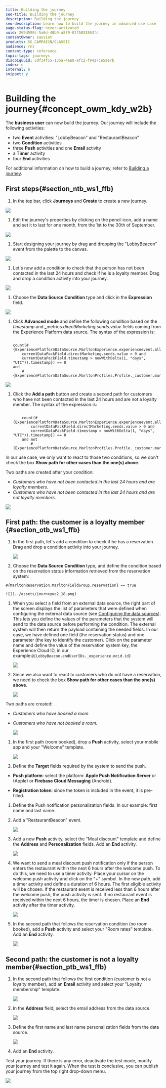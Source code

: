 ```yaml
---
title: Building the journey
seo-title: Building the journey
description: Building the journey
seo-description: Learn how to build the journey in advanced use case
page-status-flag: never-activated
uuid: 269d590c-5a6d-40b9-a879-02f5033863fc
contentOwner: sauviat
products: SG_CAMPAIGN/CLASSIC
audience: rns
content-type: reference
topic-tags: journeys
discoiquuid: 5df34f55-135a-4ea8-afc2-f9427ce5ae7b
index: n
internal: n
snippet: y
---
```


# Building the journey{#concept_owm_kdy_w2b}

The **business user** can now build the journey. Our journey will include the following activities:

* two **Event** activities: "LobbyBeacon" and "RestaurantBeacon"
* two **Condition** activities
* three **Push** activities and one **Email** activity
* a **Timer** activity
* four **End** activities

For additional information on how to build a journey, refer to [Building a journey](journey.md#concept_gq5_sqt_52b).

## First steps{#section_ntb_ws1_ffb}

1. In the top bar, click **Journeys** and **Create** to create a new journey.

 ![](../assets/journey31.png)

1. Edit the journey's properties by clicking on the pencil icon, add a name and set it to last for one month, from the 1st to the 30th of September.

 ![](../assets/journeyuc2_12.png)

1. Start designing your journey by drag and dropping the "LobbyBeacon" event from the palette to the canvas.

 ![](../assets/journeyuc2_13.png)

1. Let's now add a condition to check that the person has not been contacted in the last 24 hours and check if he is a loyalty member. Drag and drop a condition activity into your journey.

 ![](../assets/journeyuc2_14.png)

1. Choose the **Data Source Condition** type and click in the **Expression** field.

 ![](../assets/journeyuc2_15.png)

1. Click **Advanced mode** and define the following condition based on the _timestamp_ and _metrics._directMarketing.sends.value_ fields coming from the Experience Platform data source. The syntax of the expression is:

    ```

    count(#{ExperiencePlatformDataSource.MarltonExperience.experienceevent.all(
        currentDataPackField.directMarketing.sends.value > 0 and
        currentDataPackField.timestamp > nowWithDelta(1, "days", "UTC")).timestamp}) == 0
    and
        #{ExperiencePlatformDataSource.MarltonProfiles.Profile._customer.marlton.loyaltyMember}

    ```


![](../assets/journeyuc2_30.png)

1. Click the **Add a path** button and create a second path for customers who have not been contacted in the last 24 hours and are not a loyalty member. The syntax of the expression is:

    ```

        count(#{ExperiencePlatformDataSource.MarltonExperience.experienceevent.all(
            currentDataPackField.directMarketing.sends.value > 0 and
            currentDataPackField.timestamp > nowWithDelta(1, "days", "UTC")).timestamp}) == 0
        and not
            #{ExperiencePlatformDataSource.MarltonProfiles.Profile._customer.marlton.loyaltyMember}

    ```

In our use case, we only want to react to those two conditions, so we don't check the box **Show path for other cases than the one(s) above**.

Two paths are created after your condition:

* _Customers who have not been contacted in the last 24 hours and are loyalty members._
* _Customers who have not been contacted in the last 24 hours and are not loyalty members._

![](../assets/journeyuc2_16.png)

## First path: the customer is a loyalty member {#section_otb_ws1_ffb}

1. In the first path, let's add a condition to check if he has a reservation. Drag and drop a condition activity into your journey.

    ![](../assets/journeyuc2_17.png)

1. Choose the **Data Source Condition** type, and define the condition based on the reservation status information retrieved from the reservation system:

`#{MarltonReservation.MarltonFieldGroup.reservation} == true`

    ![](../assets/journeyuc2_18.png)

1. When you select a field from an external data source, the right part of the screen displays the list of parameters that were defined when configuring the external data source (see [Configuring the data sources](uc2ds.md#concept_vml_hdy_w2b)). This lets you define the values of the parameters that the system will send to the data source before performing the condition. The external system will then return the payload containing the needed fields. In our case, we have defined one field (the reservation status) and one parameter (the key to identify the customer). Click on the parameter name and define the value of the reservation system key, the Experience Cloud ID, in our example:`@{LobbyBeacon.endUserIDs._experience.mcid.id}`

    ![](../assets/journeyuc2_19.png)

1. Since we also want to react to customers who do not have a reservation, we need to check the box **Show path for other cases than the one(s) above**.

    ![](../assets/journeyuc2_20.png)

 Two paths are created:

* _Customers who have booked a room_
* _Customers who have not booked a room._

    ![](../assets/journeyuc2_21.png)

1. In the first path (room booked), drop a **Push** activity, select your mobile app and your "Welcome" template.

    ![](../assets/journeyuc2_22.png)

1. Define the **Target** fields required by the system to send the push. 

* **Push platform**: select the platform: **Apple Push Notification Server** or (Apple) or **Firebase Cloud Messaging** (Android).

    <!--note type="attention">Quotes are required. </note-->

* **Registration token**: since the token is included in the event, it is pre-filled.

1. Define the Push notification personalization fields. In our example: first name and last name.

1. Add a "RestaurantBeacon" event.

    ![](../assets/journeyuc2_23.png)

1. Add a new **Push** activity, select the "Meal discount" template and define the **Address** and **Personalization** fields. Add an **End** activity.

    ![](../assets/journeyuc2_24.png)

1. We want to send a meal discount push notification only if the person enters the restaurant within the next 6 hours after the welcome push. To do this, we need to use a timer activity. Place your cursor on the welcome push activity and click on the "+" symbol. In the new path, add a timer activity and define a duration of 6 hours. The first eligible activity will be chosen. If the restaurant event is received less than 6 hours after the welcome push, the push activity is sent. If no restaurant event is received within the next 6 hours, the timer is chosen. Place an **End** activity after the timer activity.

    ![](../assets/journeyuc2_31.png)

1. In the second path that follows the reservation condition (no room booked), add a **Push** activity and select your "Room rates" template. Add an **End** activity.

    ![](../assets/journeyuc2_25.png)

## Second path: the customer is not a loyalty member{#section_ptb_ws1_ffb}

1. In the second path that follows the first condition (customer is not a loyalty member), add an **Email** activity and select your "Loyalty membership" template.

    ![](../assets/journeyuc2_26.png)

1. In the **Address** field, select the email address from the data source.

    ![](../assets/journeyuc2_27.png)

1. Define the first name and last name personalization fields from the data source.

    ![](../assets/journeyuc2_28.png)

1. Add an **End** activity.

Test your journey. If there is any error, deactivate the test mode, modify your journey and test it again. When the test is conclusive, you can publish your journey from the top right drop-down menu.

![](../assets/journeyuc2_32.png)
